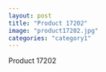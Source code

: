 ```yaml
---
layout: post
title: "Product 17202"
image: "product17202.jpg"
categories: "category1"
---
```

Product 17202
